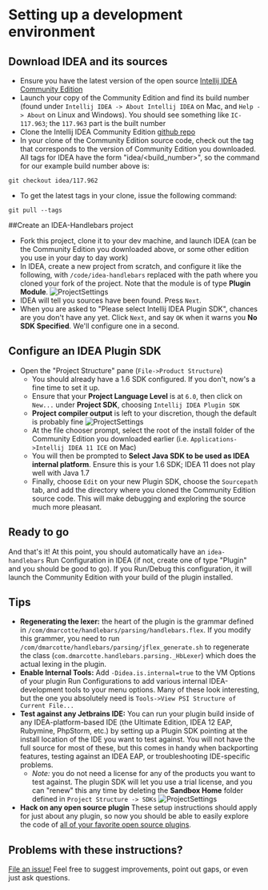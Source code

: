 
# Setting up a development environment

## Download IDEA and its sources
* Ensure you have the latest version of the open source [Intellij IDEA Community Edition](http://www.jetbrains.com/idea/free_java_ide.html)
* Launch your copy of the Community Edition and find its build number (found under `Intellij IDEA -> About Intellij IDEA` on Mac, and `Help -> About` on Linux and Windows).  You should see something like `IC-117.963`; the `117.963` part is the built number
* Clone the Intellij IDEA Community Edition [github repo](https://github.com/JetBrains/intellij-community)
* In your clone of the Community Edition source code, check out the tag that corresponds to the version of Community Edition you downloaded.  All tags for IDEA have the form "idea/\<build_number\>", so the command for our example build number above is:

```
git checkout idea/117.962
```
* To get the latest tags in your clone, issue the following command:
```
git pull --tags
```

##Create an IDEA-Handlebars project
* Fork this project, clone it to your dev machine, and launch IDEA (can be the Community Edition you downloaded above, or some other edition you use in your day to day work)
* In IDEA, create a new project from scratch, and configure it like the following, with `/code/idea-handlebars` replaced with the path where you cloned your fork of the project.  Note that the module is of type **Plugin Module**.
![ProjectSettings](http://localhost:8000/markdown_images/project_setup.png)
* IDEA will tell you sources have been found.  Press `Next`.
* When you are asked to "Please select Intellij IDEA Plugin SDK", chances are you don't have any yet.  Click `Next`, and say `OK` when it warns you **No SDK Specified**.  We'll configure one in a second.

## Configure an IDEA Plugin SDK
* Open the "Project Structure" pane (`File->Product Structure`)
    * You should already have a 1.6 SDK configured.  If you don't, now's a fine time to set it up.
    * Ensure that your **Project Language Level** is at `6.0`, then click on `New...` under **Project SDK**, choosing `Intellij IDEA Plugin SDK`
    * **Project compiler output** is left to your discretion, though the default is probably fine
![ProjectSettings](http://localhost:8000/markdown_images/sdk_setup_1.png)
    * At the file chooser prompt, select the root of the install folder of the Community Edition you downloaded earlier (i.e. `Applications->Intellij IDEA 11 ICE` on Mac)
    * You will then be prompted to **Select Java SDK to be used as IDEA internal platform**.  Ensure this is your 1.6 SDK; IDEA 11 does not play well with Java 1.7
    * Finally, choose `Edit` on your new Plugin SDK, choose the `Sourcepath` tab, and add the directory where you cloned the Community Edition source code.  This will make debugging and exploring the source much more pleasant.

## Ready to go
And that's it!  At this point, you should automatically have an `idea-handlebars` Run Configuration in IDEA (if not, create one of type "Plugin" and you should be good to go). If you Run/Debug this configuration, it will launch the Community Edition with your build of the plugin installed.

## Tips
* **Regenerating the lexer:** the heart of the plugin is the grammar defined in `/com/dmarcotte/handlebars/parsing/handlebars.flex`.  If you modify this grammer, you need to run `/com/dmarcotte/handlebars/parsing/jflex_generate.sh` to regenerate the class (`com.dmarcotte.handlebars.parsing._HbLexer`) which does the actual lexing in the plugin.
* **Enable Internal Tools:** Add `-Didea.is.internal=true` to the VM Options of your plugin Run Configurations to add various internal IDEA-development tools to your menu options.  Many of these look interesting, but the one you absolutely need is `Tools->View PSI Structure of Current File...`
* **Test against any Jetbrains IDE:** You can run your plugin build inside of any IDEA-platform-based IDE (the Ultimate Edition, IDEA 12 EAP, Rubymine, PhpStorm, etc.) by setting up a Plugin SDK pointing at the install location of the IDE you want to test against.  You will not have the full source for most of these, but this comes in handy when backporting features, testing against an IDEA EAP, or troubleshooting IDE-specific problems.
    * *Note:* you do not need a license for any of the products you want to test against.  The plugin SDK will let you use a trial license, and you can "renew" this any time by deleting the **Sandbox Home** folder defined in `Project Structure -> SDKs`
![ProjectSettings](http://localhost:8000/markdown_images/sdk_setup_2.png)
* **Hack on any open source plugin** These setup instructions should apply for just about any plugin, so now you should be able to easily explore the code of [all of your favorite open source plugins](http://blogs.jetbrains.com/idea/2012/10/check-out-more-than-200-open-source-plugins/).

## Problems with these instructions?
[File an issue!](https://github.com/dmarcotte/idea-handlebars/issues?direction=desc&page=1&sort=created&state=open) Feel free to suggest improvements, point out gaps, or even just ask questions.